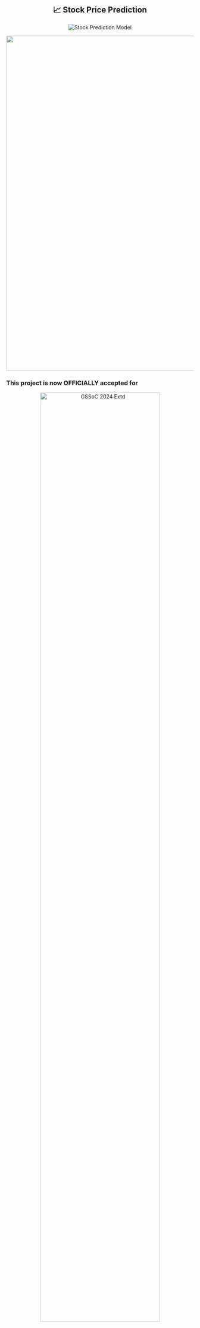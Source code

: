 <div align="center">

##  📈 Stock Price Prediction 

![Stock Prediction Model](https://raw.githubusercontent.com/alo7lika/Stock-Price-Prediction/refs/heads/main/InvestWise%20-%20Stock%20Prediction%20Model.png)

</div>

<img src="https://raw.githubusercontent.com/alo7lika/Stock-Price-Prediction/refs/heads/main/Images/212284100-561aa473-3905-4a80-b561-0d28506553ee.gif" width="900">

### This project is now OFFICIALLY accepted for

<div align="center">
  <img src="https://raw.githubusercontent.com/alo7lika/Stock-Price-Prediction/refs/heads/main/Images/329829127-e79eb6de-81b1-4ffb-b6ed-f018bb977e88.png" alt="GSSoC 2024 Extd" width="80%">
</div>

<div align="center">
  <img src="https://raw.githubusercontent.com/alo7lika/Stock-Price-Prediction/refs/heads/main/Images/hacktober.png" alt="Hacktober fest 2024" width="80%">
</div>

<br>

<img src="https://raw.githubusercontent.com/alo7lika/Stock-Price-Prediction/refs/heads/main/Images/212284100-561aa473-3905-4a80-b561-0d28506553ee.gif" width="900">

## 📚 Table of Contents

1. [🌟 Overview](#-overview)
2. [🛠️ Features](#️features)
3. [🔍 Algorithms Used](#-algorithms-used)
4. [📊 Dataset](#-dataset)
5. [📁 Project Structure](#-project-structure)
6. [🚀 How to Run](#-how-to-run)
7. [📈 Results](#-results)
8. [📊 Performance Metrics](#-performance-metrics)
9. [🔮 Future Work](#-future-work)
10. [🏆 Conclusion](#-conclusion)
11. [✍️ Author](#-author)
12. [🤝 Contributing](#-contributing)
13. [🌍 Our Valuable Contributors](#-our-valuable-contributors)
14. [📝 License](#-license)

---

## 🌟 Overview

This project focuses on predicting the stock prices of **The State Bank Of India** using machine learning regression algorithms. The dataset was collected from Yahoo Finance and contains historical stock data.

## 🛠️ Features

- Utilizes various regression algorithms for stock price prediction.
- Dataset collected from Yahoo Finance for **The State Bank Of India**.

## 🔍 Algorithms Used

We implemented the following regression algorithms for stock price prediction:

| 🤖 Algorithm                              | 📜 Description                                      |
|-------------------------------------------|----------------------------------------------------|
| Linear Regression                        | A basic regression algorithm.                       |
| Support Vector Regression (SVR)         | Effective for non-linear relationships.             |
| Random Forest                            | Ensemble learning method using decision trees.      |
| Gradient Boosting Models (GBM)          | Sequentially builds models to improve predictions.  |
| Extreme Gradient Boosting (XGBoost)     | Advanced boosting technique with regularization.    |
| AdaBoostRegressor                        | Combines multiple weak learners.                    |
| Decision Tree                            | Simple yet effective model based on tree structure. |
| KNeighborsRegressor (KNN)               | Predicts based on nearest neighbors' average.      |
| Artificial Neural Networks (ANN)        | Mimics human brain for complex data patterns.       |
| Long Short Term Memory (LSTM)           | Suitable for time-series prediction.                |

## 📊 Dataset

The dataset used in this project is sourced from Yahoo Finance and includes historical stock data for **The State Bank Of India**. It comprises relevant features such as:

- 📈 Open prices
- 📉 High prices
- 📉 Low prices
- 💵 Close prices
- 📦 Volume

## 📁 Project Structure

📂 data/ # Contains the dataset files.
📓 notebooks/ # Jupyter notebooks with the code for data exploration, preprocessing, and model training.
🐍 src/ # Python source code for the project.
📋 requirements.txt # List of dependencies needed to run the project.


## 🚀 How to Run

1. Install dependencies using:
   ```bash
   pip install -r requirements.txt
   ```
2. Execute the notebooks in the `notebooks/` folder in the given order.
3. Run the scripts in the `src/` folder for further analysis or model training.

## 📈 Results

The sequence of all the algorithms used is as follows:

1. Linear Regression
2. SVR
3. Random Forest
4. Gradient Boosting Models (GBM)
5. Extreme Gradient Boosting (XGBoost)
6. AdaBoostRegressor
7. Decision Tree
8. KNeighborsRegressor (KNN)
9. Artificial Neural Networks (ANN)
10. Long Short Term Memory (LSTM)

## 📊 Performance Metrics

The **Root Mean Square Error (RMSE)** of all the following 10 Regression Algorithms is provided below: 

![image](https://github.com/rohitinu6/Stock-Price-Prediction/assets/113301503/5c3d986f-ef0f-453e-8f5a-e43193489174)

The **Mean Absolute Error (MAE)** of all the following 10 Regression Algorithms is provided below: 

![image](https://github.com/rohitinu6/Stock-Price-Prediction/assets/113301503/50b9a8ae-72c6-4927-8356-18af1f1cacfb)

The **Mean Absolute Percentage Error (MAPE)** of all the following 10 Regression Algorithms is provided below: 

![image](https://github.com/rohitinu6/Stock-Price-Prediction/assets/113301503/4ddab02c-6fa4-414e-b14b-6642dbe6183b)


## 🔮 Future Work

- Combine this data with stock sentiment data to enhance prediction accuracy.
- Utilize clustering algorithms to develop a buy/sell recommendation system.

## 🏆 Conclusion

Among the models assessed, **AdaBoostRegressor** and **LSTM** emerged as the top performers, showcasing low RMSE, MAE, and MAPE values. These metrics suggest that these algorithms effectively capture the underlying trends and patterns in the stock price data, making them reliable for prediction tasks.

While some models demonstrated solid predictive capabilities, others, such as **Support Vector Regression (SVR)** and **KNeighborsRegressor**, recorded higher RMSE and MAE values. This indicates that these algorithms may yield acceptable predictions on average but are susceptible to significant errors in certain scenarios, emphasizing the need for careful model selection for stock price predictions.

## ✍️ Author

**Rohit Dubey** 👨‍💻

## 🤝 Contributing

We welcome contributions to this project! Please see our [Contributing.md](./CONTRIBUTING.md) file for guidelines on how to get involved.

## 🌍 Our Valuable Contributors


<div align="center">

| Contributor                                                                                      | Contributor                                                                                      | Contributor                                                                                      | Contributor                                                                                      |
|--------------------------------------------------------------------------------------------------|--------------------------------------------------------------------------------------------------|--------------------------------------------------------------------------------------------------|--------------------------------------------------------------------------------------------------|
| <img src="https://github.com/alo7lika.png" alt="Alolika" width="80"/> <br> <p align="center">[Alolika](https://github.com/alo7lika) 👩‍💻</p> | <img src="https://github.com/smog-root.png" alt="Smog Root" width="80"/> <br> <p align="center">[Smog Root](https://github.com/smog-root) 👨‍💻</p> | <img src="https://github.com/AYUSHI-SHA.png" alt="Ayushi Sha" width="80"/> <br> <p align="center">[Ayushi Sha](https://github.com/AYUSHI-SHA) 👩‍💻</p> | <img src="https://github.com/rohitinu6.png" alt="Rohit Inu" width="80"/> <br> <p align="center">[Rohit Inu](https://github.com/rohitinu6) 👨‍💻</p> |
| <img src="https://github.com/shradiphylleia.png" alt="Shradi Phylleia" width="80"/> <br> <p align="center">[Shradi Phylleia](https://github.com/shradiphylleia) 👩‍💻</p> | <img src="https://github.com/Pankaj4152.png" alt="Pankaj" width="80"/> <br> <p align="center">[Pankaj](https://github.com/Pankaj4152) 👨‍💻</p> | <img src="https://github.com/shristirwt.png" alt="Shristi" width="80"/> <br> <p align="center">[Shristi](https://github.com/shristirwt) 👩‍💻</p> | <img src="https://github.com/features/actions.png" alt="GitHub Actions" width="80"/> <br> <p align="center">[GitHub Actions](https://github.com/features/actions) 👨‍💻</p> |
| <img src="https://github.com/spandana2004.png" alt="Spandana" width="80"/> <br> <p align="center">[Spandana](https://github.com/spandana2004) 👩‍💻</p> | <img src="https://github.com/J-B-Mugundh.png" alt="Mugundh" width="80"/> <br> <p align="center">[Mugundh](https://github.com/J-B-Mugundh) 👨‍💻</p> | <img src="https://github.com/jvedsaqib.png" alt="Saqib" width="80"/> <br> <p align="center">[Saqib](https://github.com/jvedsaqib) 👨‍💻</p> | <img src="https://github.com/balbirs22.png" alt="Balbir Singh" width="80"/> <br> <p align="center">[Balbir Singh](https://github.com/balbirs22) 👨‍💻</p> |
| <img src="https://github.com/RB137.png" alt="RB137" width="80"/> <br> <p align="center">[RB137](https://github.com/RB137) 👨‍💻</p> | <img src="https://github.com/DarshAgrawal14.png" alt="Darsh Agrawal" width="80"/> <br> <p align="center">[Darsh Agrawal](https://github.com/DarshAgrawal14) 👨‍💻</p> | <img src="https://github.com/lkksharma.png" alt="Lokesh Sharma" width="80"/> <br> <p align="center">[Lokesh Sharma](https://github.com/lkksharma) 👨‍💻</p> | <img src="https://github.com/abhishekHegde2000.png" alt="Abhishek Hegde" width="80"/> <br> <p align="center">[Abhishek Hegde](https://github.com/abhishekHegde2000) 👨‍💻</p> |
| <img src="https://github.com/praveenarjun.png" alt="Praveen Arjun" width="80"/> <br> <p align="center">[Praveen Arjun](https://github.com/praveenarjun) 👨‍💻</p> | <img src="https://github.com/KirtiPratihar.png" alt="Kirti Pratihar" width="80"/> <br> <p align="center">[Kirti Pratihar](https://github.com/KirtiPratihar) 👩‍💻</p> | <img src="https://github.com/Maryam0330.png" alt="Maryam" width="80"/> <br> <p align="center">[Maryam](https://github.com/Maryam0330) 👩‍💻</p> | <img src="https://github.com/priyansh985.png" alt="Priyansh" width="80"/> <br> <p align="center">[Priyansh](https://github.com/priyansh985) 👨‍💻</p> |
| <img src="https://github.com/kundana29.png" alt="Kundana" width="80"/> <br> <p align="center">[Kundana](https://github.com/kundana29) 👩‍💻</p> | <img src="https://github.com/SimranShaikh20.png" alt="Simran Shaikh" width="80"/> <br> <p align="center">[Simran Shaikh](https://github.com/SimranShaikh20) 👩‍💻</p> | <img src="https://github.com/sakshamsaraf23.png" alt="Saksham Saraf" width="80"/> <br> <p align="center">[Saksham Saraf](https://github.com/sakshamsaraf23) 👨‍💻</p> | <img src="https://github.com/sapnilmodak.png" alt="Sapnil Modak" width="80"/> <br> <p align="center">[Sapnil Modak](https://github.com/sapnilmodak) 👨‍💻</p> |
| <img src="https://github.com/Dipanita45.png" alt="Dipanita" width="80"/> <br> <p align="center">[Dipanita](https://github.com/Dipanita45) 👩‍💻</p> | <img src="https://github.com/murtaza-sadri-19.png" alt="Murtaza Sadri" width="80"/> <br> <p align="center">[Murtaza Sadri](https://github.com/murtaza-sadri-19) 👨‍💻</p> | <img src="https://github.com/archanasingh11.png" alt="Archana Singh" width="80"/> <br> <p align="center">[Archana Singh](https://github.com/archanasingh11) 👩‍💻</p> |

</div>

### 🎉 Thank You to All Our Amazing Contributors! 🎉

We are incredibly grateful for your dedication and hard work. Your contributions have been invaluable in making this project a success. Thank you for being a part of our journey!

**Let's continue to build great things together! 🚀**


## 📝 License

This project is licensed under the [MIT License](LICENSE).

## 📱 Connect with Us

<div align="center">
  <!-- LinkedIn -->
  <a href="https://www.linkedin.com/in/rohit-dubey-d/" target="_blank">
    <img src="https://img.shields.io/badge/LinkedIn-0A66C2?style=for-the-badge&logo=linkedin&logoColor=white" alt="LinkedIn"/>
  </a>
  <!-- GitHub -->
  <a href="https://github.com/rohitinu6" target="_blank">
    <img src="https://img.shields.io/badge/GitHub-333333?style=for-the-badge&logo=github&logoColor=white" alt="GitHub"/>
  </a>
  <!-- Email -->
  <a href="mailto:rohitinu6@gmail.com" target="_blank">
    <img src="https://img.shields.io/badge/Email-D14836?style=for-the-badge&logo=gmail&logoColor=white" alt="Email"/>
  </a>
  <!-- Instagram -->
  <a href="https://www.instagram.com/rohit_dubey_003/" target="_blank">
    <img src="https://img.shields.io/badge/Instagram-E4405F?style=for-the-badge&logo=instagram&logoColor=white" alt="Instagram"/>
  </a>
</div>




